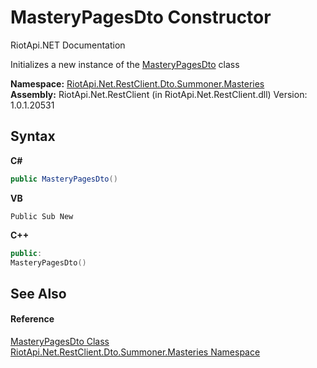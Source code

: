 # MasteryPagesDto Constructor 
RiotApi.NET Documentation 

Initializes a new instance of the <a href="560da9c3-42aa-23b8-531a-0e3962a1f1c6">MasteryPagesDto</a> class

**Namespace:**&nbsp;<a href="66ec442f-2088-885b-4fdf-0a31b50aea7a">RiotApi.Net.RestClient.Dto.Summoner.Masteries</a><br />**Assembly:**&nbsp;RiotApi.Net.RestClient (in RiotApi.Net.RestClient.dll) Version: 1.0.1.20531

## Syntax

**C#**<br />
``` C#
public MasteryPagesDto()
```

**VB**<br />
``` VB
Public Sub New
```

**C++**<br />
``` C++
public:
MasteryPagesDto()
```


## See Also


#### Reference
<a href="560da9c3-42aa-23b8-531a-0e3962a1f1c6">MasteryPagesDto Class</a><br /><a href="66ec442f-2088-885b-4fdf-0a31b50aea7a">RiotApi.Net.RestClient.Dto.Summoner.Masteries Namespace</a><br />